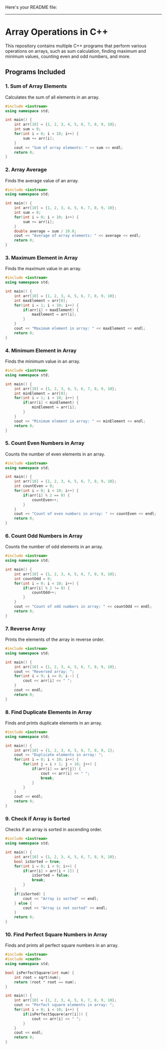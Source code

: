 Here's your README file:

---

# Array Operations in C++

This repository contains multiple C++ programs that perform various operations on arrays, such as sum calculation, finding maximum and minimum values, counting even and odd numbers, and more.

## Programs Included

### 1. Sum of Array Elements

Calculates the sum of all elements in an array.

```cpp
#include <iostream>
using namespace std;

int main() {
    int arr[10] = {1, 2, 3, 4, 5, 6, 7, 8, 9, 10};
    int sum = 0;
    for(int i = 0; i < 10; i++) {
        sum += arr[i];
    }
    cout << "Sum of array elements: " << sum << endl;
    return 0;
}
```

### 2. Array Average

Finds the average value of an array.

```cpp
#include <iostream>
using namespace std;

int main() {
    int arr[10] = {1, 2, 3, 4, 5, 6, 7, 8, 9, 10};
    int sum = 0;
    for(int i = 0; i < 10; i++) {
        sum += arr[i];
    }
    double average = sum / 10.0;
    cout << "Average of array elements: " << average << endl;
    return 0;
}
```

### 3. Maximum Element in Array

Finds the maximum value in an array.

```cpp
#include <iostream>
using namespace std;

int main() {
    int arr[10] = {1, 2, 3, 4, 5, 6, 7, 8, 9, 10};
    int maxElement = arr[0];
    for(int i = 1; i < 10; i++) {
        if(arr[i] > maxElement) {
            maxElement = arr[i];
        }
    }
    cout << "Maximum element in array: " << maxElement << endl;
    return 0;
}
```

### 4. Minimum Element in Array

Finds the minimum value in an array.

```cpp
#include <iostream>
using namespace std;

int main() {
    int arr[10] = {1, 2, 3, 4, 5, 6, 7, 8, 9, 10};
    int minElement = arr[0];
    for(int i = 1; i < 10; i++) {
        if(arr[i] < minElement) {
            minElement = arr[i];
        }
    }
    cout << "Minimum element in array: " << minElement << endl;
    return 0;
}
```

### 5. Count Even Numbers in Array

Counts the number of even elements in an array.

```cpp
#include <iostream>
using namespace std;

int main() {
    int arr[10] = {1, 2, 3, 4, 5, 6, 7, 8, 9, 10};
    int countEven = 0;
    for(int i = 0; i < 10; i++) {
        if(arr[i] % 2 == 0) {
            countEven++;
        }
    }
    cout << "Count of even numbers in array: " << countEven << endl;
    return 0;
}
```

### 6. Count Odd Numbers in Array

Counts the number of odd elements in an array.

```cpp
#include <iostream>
using namespace std;

int main() {
    int arr[10] = {1, 2, 3, 4, 5, 6, 7, 8, 9, 10};
    int countOdd = 0;
    for(int i = 0; i < 10; i++) {
        if(arr[i] % 2 != 0) {
            countOdd++;
        }
    }
    cout << "Count of odd numbers in array: " << countOdd << endl;
    return 0;
}
```

### 7. Reverse Array

Prints the elements of the array in reverse order.

```cpp
#include <iostream>
using namespace std;

int main() {
    int arr[10] = {1, 2, 3, 4, 5, 6, 7, 8, 9, 10};
    cout << "Reversed array: ";
    for(int i = 9; i >= 0; i--) {
        cout << arr[i] << " ";
    }
    cout << endl;
    return 0;
}
```

### 8. Find Duplicate Elements in Array

Finds and prints duplicate elements in an array.

```cpp
#include <iostream>
using namespace std;

int main() {
    int arr[10] = {1, 2, 3, 4, 5, 6, 7, 8, 9, 1};
    cout << "Duplicate elements in array: ";
    for(int i = 0; i < 10; i++) {
        for(int j = i + 1; j < 10; j++) {
            if(arr[i] == arr[j]) {
                cout << arr[i] << " ";
                break;
            }
        }
    }
    cout << endl;
    return 0;
}
```

### 9. Check if Array is Sorted

Checks if an array is sorted in ascending order.

```cpp
#include <iostream>
using namespace std;

int main() {
    int arr[10] = {1, 2, 3, 4, 5, 6, 7, 8, 9, 10};
    bool isSorted = true;
    for(int i = 0; i < 9; i++) {
        if(arr[i] > arr[i + 1]) {
            isSorted = false;
            break;
        }
    }
    if(isSorted) {
        cout << "Array is sorted" << endl;
    } else {
        cout << "Array is not sorted" << endl;
    }
    return 0;
}
```

### 10. Find Perfect Square Numbers in Array

Finds and prints all perfect square numbers in an array.

```cpp
#include <iostream>
#include <cmath>
using namespace std;

bool isPerfectSquare(int num) {
    int root = sqrt(num);
    return (root * root == num);
}

int main() {
    int arr[10] = {1, 2, 3, 4, 5, 6, 7, 8, 9, 10};
    cout << "Perfect square elements in array: ";
    for(int i = 0; i < 10; i++) {
        if(isPerfectSquare(arr[i])) {
            cout << arr[i] << " ";
        }
    }
    cout << endl;
    return 0;
}
```
